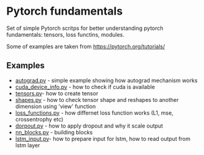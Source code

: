 # Pytorch fundamentals

Set of simple Pytorch scritps for better understanding pytorch fundamentals: tensors, loss functins, modules.

Some of examples are taken from https://pytorch.org/tutorials/ 


## Examples

* [autograd.py](https://github.com/ksopyla/pytorch_fundamentals/blob/master/autograd.py) - simple example showing how autograd mechanism works
* [cuda_device_info.py](https://github.com/ksopyla/pytorch_fundamentals/blob/master/cuda_device_info.py) - how to check if cuda is available
* [tensors.py](https://github.com/ksopyla/pytorch_fundamentals/blob/master/tensors.py)- how to create tensor
* [shapes.py](https://github.com/ksopyla/pytorch_fundamentals/blob/master/shapes.py) - how to check tensor shape and reshapes to another dimension using 'view' function
* [loss_functions.py]() - how differnet loss function works (L1, mse, crossentrophy etc)
* [dorpout.py]() - how to apply dropout and why it scale output
* [nn_blocks.py](https://github.com/ksopyla/pytorch_fundamentals/blob/master/nn_blocks.py) - building blocks 
* [lstm_input.py](https://github.com/ksopyla/pytorch_fundamentals/blob/master/lstm_input.py)- how to prepare input for lstm, how to read output from lstm layer


